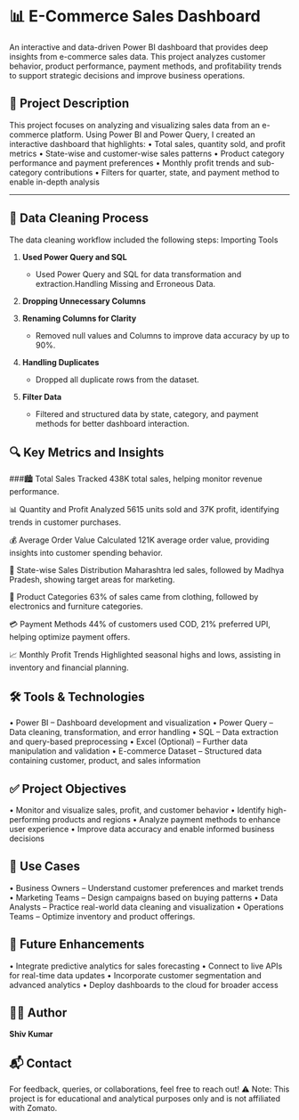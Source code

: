 
# 📊 E-Commerce Sales Dashboard

An interactive and data-driven Power BI dashboard that provides deep insights from e-commerce sales data. This project analyzes customer behavior, product performance, payment methods, and profitability trends to support strategic decisions and improve business operations.

## 📁 Project Description

This project focuses on analyzing and visualizing sales data from an e-commerce platform. Using Power BI and Power Query, I created an interactive dashboard that highlights:
• Total sales, quantity sold, and profit metrics
• State-wise and customer-wise sales patterns
• Product category performance and payment preferences
• Monthly profit trends and sub-category contributions
• Filters for quarter, state, and payment method to enable in-depth analysis

---
## 🧹 Data Cleaning Process
The data cleaning workflow included the following steps:
Importing Tools

1. **Used Power Query and SQL**
   - Used Power Query and SQL for data transformation and extraction.Handling Missing and Erroneous Data.

2. **Dropping Unnecessary Columns**
3. **Renaming Columns for Clarity**
   - Removed null values and Columns to improve data accuracy by up to 90%.

4. **Handling Duplicates**
   - Dropped all duplicate rows from the dataset.

5. **Filter Data**
   - Filtered and structured data by state, category, and payment methods for better dashboard interaction.


## 🔍 Key Metrics and Insights

###🏙️ Total Sales
Tracked 438K total sales, helping monitor revenue performance.

📊 Quantity and Profit
Analyzed 5615 units sold and 37K profit, identifying trends in customer purchases.

💰 Average Order Value
Calculated 121K average order value, providing insights into customer spending behavior.

📍 State-wise Sales Distribution
Maharashtra led sales, followed by Madhya Pradesh, showing target areas for marketing.

🛒 Product Categories
63% of sales came from clothing, followed by electronics and furniture categories.

💳 Payment Methods
44% of customers used COD, 21% preferred UPI, helping optimize payment offers.

📈 Monthly Profit Trends
Highlighted seasonal highs and lows, assisting in inventory and financial planning.

## 🛠️ Tools & Technologies

• Power BI – Dashboard development and visualization
• Power Query – Data cleaning, transformation, and error handling
• SQL – Data extraction and query-based preprocessing
• Excel (Optional) – Further data manipulation and validation
• E-commerce Dataset – Structured data containing customer, product, and sales information

## ✅ Project Objectives
• Monitor and visualize sales, profit, and customer behavior
• Identify high-performing products and regions
• Analyze payment methods to enhance user experience
• Improve data accuracy and enable informed business decisions

## 💼 Use Cases
• Business Owners – Understand customer preferences and market trends
• Marketing Teams – Design campaigns based on buying patterns
• Data Analysts – Practice real-world data cleaning and visualization
• Operations Teams – Optimize inventory and product offerings.

## 🔮 Future Enhancements
• Integrate predictive analytics for sales forecasting
• Connect to live APIs for real-time data updates
• Incorporate customer segmentation and advanced analytics
• Deploy dashboards to the cloud for broader access

## 🙋‍♂️ Author

**Shiv Kumar**  

## 📬 Contact

For feedback, queries, or collaborations, feel free to reach out!
⚠️ Note: This project is for educational and analytical purposes only and is not affiliated with Zomato.